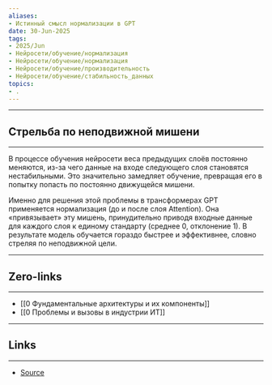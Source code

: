 ```yaml
---
aliases: 
- Истинный смысл нормализации в GPT 
date: 30-Jun-2025
tags:
- 2025/Jun
- Нейросети/обучение/нормализация
- Нейросети/обучение/нормализация
- Нейросети/обучение/производительность
- Нейросети/обучение/стабильность_данных
topics:
- .
---
```

-----
##  Стрельба по неподвижной мишени
-----
В процессе обучения нейросети веса предыдущих слоёв постоянно меняются, из-за чего данные на входе следующего слоя становятся нестабильными. Это значительно замедляет обучение, превращая его в попытку попасть по постоянно движущейся мишени.

Именно для решения этой проблемы в трансформерах GPT применяется нормализация (до и после слоя Attention). Она «привязывает» эту мишень, принудительно приводя входные данные для каждого слоя к единому стандарту (среднее 0, отклонение 1). В результате модель обучается гораздо быстрее и эффективнее, словно стреляя по неподвижной цели.

---
## Zero-links
---
- [[0 Фундаментальные архитектуры и их компоненты]]
- [[0 Проблемы и вызовы в индустрии ИТ]]

---
## Links
---
- [Source](https://t.me/turboproject/1798)